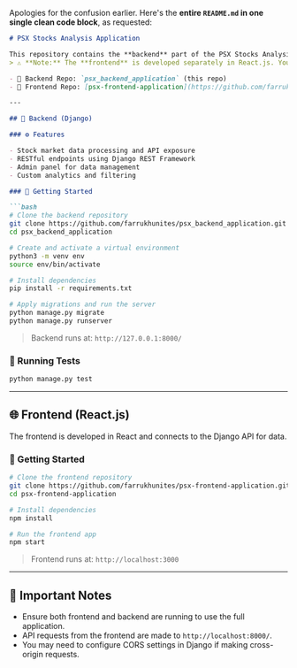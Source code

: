 Apologies for the confusion earlier. Here's the **entire `README.md` in one single clean code block**, as requested:

````markdown
# PSX Stocks Analysis Application

This repository contains the **backend** part of the PSX Stocks Analysis Application, built using **Django**.  
> ⚠️ **Note:** The **frontend** is developed separately in React.js. You must run both applications for full functionality.

- 🔗 Backend Repo: `psx_backend_application` (this repo)  
- 🔗 Frontend Repo: [psx-frontend-application](https://github.com/farrukhunites/psx-frontend-application)

---

## 🧠 Backend (Django)

### ⚙️ Features

- Stock market data processing and API exposure
- RESTful endpoints using Django REST Framework
- Admin panel for data management
- Custom analytics and filtering

### 🚀 Getting Started

```bash
# Clone the backend repository
git clone https://github.com/farrukhunites/psx_backend_application.git
cd psx_backend_application

# Create and activate a virtual environment
python3 -m venv env
source env/bin/activate

# Install dependencies
pip install -r requirements.txt

# Apply migrations and run the server
python manage.py migrate
python manage.py runserver
````

> Backend runs at: `http://127.0.0.1:8000/`

### 🧪 Running Tests

```bash
python manage.py test
```

---

## 🌐 Frontend (React.js)

The frontend is developed in React and connects to the Django API for data.

### 🚀 Getting Started

```bash
# Clone the frontend repository
git clone https://github.com/farrukhunites/psx-frontend-application.git
cd psx-frontend-application

# Install dependencies
npm install

# Run the frontend app
npm start
```

> Frontend runs at: `http://localhost:3000`

---

## 🔗 Important Notes

* Ensure both frontend and backend are running to use the full application.
* API requests from the frontend are made to `http://localhost:8000/`.
* You may need to configure CORS settings in Django if making cross-origin requests.
